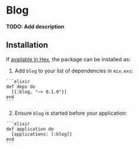 # Blog

**TODO: Add description**

## Installation

If [available in Hex](https://hex.pm/docs/publish), the package can be installed as:

  1. Add `blog` to your list of dependencies in `mix.exs`:

    ```elixir
    def deps do
      [{:blog, "~> 0.1.0"}]
    end
    ```

  2. Ensure `blog` is started before your application:

    ```elixir
    def application do
      [applications: [:blog]]
    end
    ```

